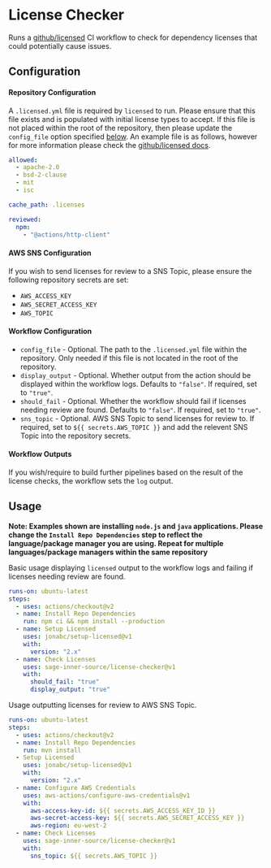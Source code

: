 # License Checker

Runs a [github/licensed](https://github.com/github/licensed) CI workflow to check for dependency licenses that could potentially cause issues.

## Configuration

#### Repository Configuration

A `.licensed.yml` file is required by `licensed` to run. Please ensure that this file exists and is populated with initial license types to accept. If this file is not placed within the root of the repository, then please update the `config_file` option specified [below](#workflow-configuration). An example file is as follows, however for more information please check the [github/licensed docs](https://github.com/github/licensed/blob/master/docs/configuration.md).

```yaml
allowed:
  - apache-2.0
  - bsd-2-clause
  - mit
  - isc

cache_path: .licenses

reviewed:
  npm:
    - "@actions/http-client"
```

#### AWS SNS Configuration

If you wish to send licenses for review to a SNS Topic, please ensure the following repository secrets are set:

- `AWS_ACCESS_KEY`
- `AWS_SECRET_ACCESS_KEY`
- `AWS_TOPIC`

#### Workflow Configuration

- `config_file` - Optional. The path to the `.licensed.yml` file within the repository. Only needed if this file is not located in the root of the repository.
- `display_output` - Optional. Whether output from the action should be displayed within the workflow logs. Defaults to `"false"`. If required, set to `"true"`.
- `should_fail` - Optional. Whether the workflow should fail if licenses needing review are found. Defaults to `"false"`. If required, set to `"true"`.
- `sns_topic` - Optional. AWS SNS Topic to send licenses for review to. If required, set to `${{ secrets.AWS_TOPIC }}` and add the relevent SNS Topic into the repository secrets.

#### Workflow Outputs

If you wish/require to build further pipelines based on the result of the license checks, the workflow sets the `log` output.

## Usage

**Note: Examples shown are installing `node.js` and `java` applications. Please change the `Install Repo Dependencies` step to reflect the language/package manager you are using. Repeat for multiple languages/package managers within the same repository**

Basic usage displaying `licensed` output to the workflow logs and failing if licenses needing review are found.

```yaml
runs-on: ubuntu-latest
steps:
  - uses: actions/checkout@v2
  - name: Install Repo Dependencies
    run: npm ci && npm install --production
  - name: Setup Licensed
    uses: jonabc/setup-licensed@v1
    with:
      version: "2.x"
  - name: Check Licenses
    uses: sage-inner-source/license-checker@v1
    with:
      should_fail: "true"
      display_output: "true"
```

Usage outputting licenses for review to AWS SNS Topic.

```yaml
runs-on: ubuntu-latest
steps:
  - uses: actions/checkout@v2
  - name: Install Repo Dependencies
    run: mvn install
  - Setup Licensed
    uses: jonabc/setup-licensed@v1
    with:
      version: "2.x"
  - name: Configure AWS Credentials
    uses: aws-actions/configure-aws-credentials@v1
    with:
      aws-access-key-id: ${{ secrets.AWS_ACCESS_KEY_ID }}
      aws-secret-access-key: ${{ secrets.AWS_SECRET_ACCESS_KEY }}
      aws-region: eu-west-2
  - name: Check Licenses
    uses: sage-inner-source/license-checker@v1
    with:
      sns_topic: ${{ secrets.AWS_TOPIC }}
```
